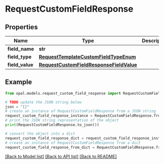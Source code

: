 # RequestCustomFieldResponse


## Properties

Name | Type | Description | Notes
------------ | ------------- | ------------- | -------------
**field_name** | **str** |  | 
**field_type** | [**RequestTemplateCustomFieldTypeEnum**](RequestTemplateCustomFieldTypeEnum.md) |  | 
**field_value** | [**RequestCustomFieldResponseFieldValue**](RequestCustomFieldResponseFieldValue.md) |  | 

## Example

```python
from opal.models.request_custom_field_response import RequestCustomFieldResponse

# TODO update the JSON string below
json = "{}"
# create an instance of RequestCustomFieldResponse from a JSON string
request_custom_field_response_instance = RequestCustomFieldResponse.from_json(json)
# print the JSON string representation of the object
print(RequestCustomFieldResponse.to_json())

# convert the object into a dict
request_custom_field_response_dict = request_custom_field_response_instance.to_dict()
# create an instance of RequestCustomFieldResponse from a dict
request_custom_field_response_from_dict = RequestCustomFieldResponse.from_dict(request_custom_field_response_dict)
```
[[Back to Model list]](../README.md#documentation-for-models) [[Back to API list]](../README.md#documentation-for-api-endpoints) [[Back to README]](../README.md)


